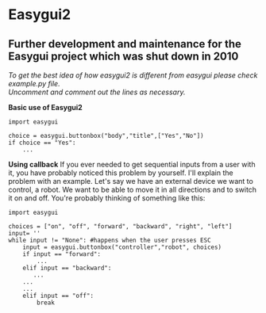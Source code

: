 


Easygui2
==============

Further development and maintenance for the Easygui project which was shut down in 2010
--------------

*To get the best idea of how easygui2 is different from easygui please check example.py file.<br>
Uncomment and comment out the lines as necessary.*

**Basic use of Easygui2**

    import easygui

	choice = easygui.buttonbox("body","title",["Yes","No"])
	if choice == "Yes":
		...
	
**Using callback**
If you ever needed to get sequential inputs from a user with it, you have probably noticed this problem by yourself.
I'll explain the problem with an example. Let's say we have an external device we want to control, a robot. We want to be able to move it in all directions and to switch it on and off.
You're probably thinking of something like this:

	import easygui

	choices = ["on", "off", "forward", "backward", "right", "left"] 
	input= '' 
	while input != "None": #happens when the user presses ESC  
		input = easygui.buttonbox("controller","robot", choices)
		if input == "forward":   
			...
		elif input == "backward":
		   ...  
		...  
		...  
		elif input == "off":   
			break
